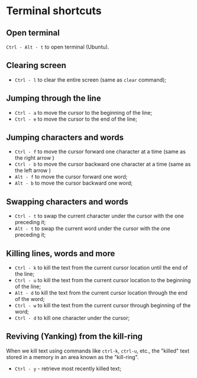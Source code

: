 # Terminal shortcuts

## Open terminal

`Ctrl - Alt - t` to open terminal (Ubuntu).

## Clearing screen

- `Ctrl - l` to clear the entire screen (same as `clear` command);

## Jumping through the line

- `Ctrl - a` to move the cursor to the beginning of the line;
- `Ctrl - e` to move the cursor to the end of the line;

## Jumping characters and words

- `Ctrl - f` to move the cursor forward one character at a time (same as the right arrow
)
- `Ctrl - b` to move the cursor backward one character at a time (same as the left arrow
)
- `Alt - f` to move the cursor forward one word;
- `Alt - b` to move the cursor backward one word;

## Swapping characters and words

- `Ctrl - t` to swap the current character under the cursor with the one preceding it;
- `Alt - t` to swap the current word under the cursor with the one preceding it;

## Killing lines, words and more

- `Ctrl - k` to kill the text from the current cursor location until the end of the
line;
- `Ctrl - u` to kill the text from the current cursor location to the beginning of the
line;
- `Alt - d` to kill the text from the current cursor location through the end of the
word;
- `Ctrl - w` to kill the text from the current cursor through beginning of the word;
- `Ctrl - d` to kill one character under the cursor;

## Reviving (Yanking) from the kill-ring

When we kill text using commands like `ctrl-k`, `ctrl-u`, etc., the "killed" text stored
in a memory in an area known as the "kill-ring".

- `Ctrl - y` - retrieve most recently killed text;

